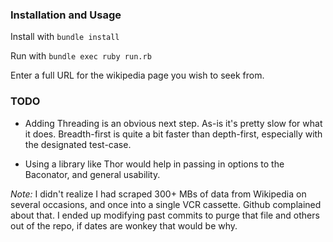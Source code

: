 ### Installation and Usage

Install with `bundle install`

Run with `bundle exec ruby run.rb`

Enter a full URL for the wikipedia page you wish to seek from.

### TODO
- Adding Threading is an obvious next step. As-is it's pretty slow for what
  it does. Breadth-first is quite a bit faster than depth-first, especially 
  with the designated test-case.

- Using a library like Thor would help in passing in options to the Baconator,
  and general usability.

_Note:_ I didn't realize I had scraped 300+ MBs of data from Wikipedia on 
several occasions, and once into a single VCR cassette. Github complained about that. 
I ended up modifying past commits to purge that file and others out of the repo, 
if dates are wonkey that would be why.
